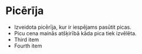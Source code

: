 # **Picērīja**

- Izveidota picērīja, kur ir iespējams pasūtit picas. 
- Picu cena mainās atšķirībā kāda pica tiek izvēlēta.
- Third item
- Fourth item

